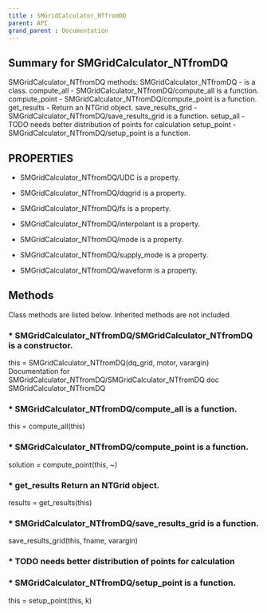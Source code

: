 ```yaml
---
title : SMGridCalculator_NTfromDQ
parent: API
grand_parent : Documentation
---
```

## Summary for SMGridCalculator_NTfromDQ
SMGridCalculator_NTfromDQ methods:
SMGridCalculator_NTfromDQ - is a class.
compute_all - SMGridCalculator_NTfromDQ/compute_all is a function.
compute_point - SMGridCalculator_NTfromDQ/compute_point is a function.
get_results - Return an NTGrid object.
save_results_grid - SMGridCalculator_NTfromDQ/save_results_grid is a function.
setup_all - TODO needs better distribution of points for calculation
setup_point - SMGridCalculator_NTfromDQ/setup_point is a function.
## PROPERTIES
* SMGridCalculator_NTfromDQ/UDC is a property.

* SMGridCalculator_NTfromDQ/dqgrid is a property.

* SMGridCalculator_NTfromDQ/fs is a property.

* SMGridCalculator_NTfromDQ/interpolant is a property.

* SMGridCalculator_NTfromDQ/mode is a property.

* SMGridCalculator_NTfromDQ/supply_mode is a property.

* SMGridCalculator_NTfromDQ/waveform is a property.

## Methods
Class methods are listed below. Inherited methods are not included.
### * SMGridCalculator_NTfromDQ/SMGridCalculator_NTfromDQ is a constructor.
this = SMGridCalculator_NTfromDQ(dq_grid, motor, varargin)
Documentation for SMGridCalculator_NTfromDQ/SMGridCalculator_NTfromDQ
doc SMGridCalculator_NTfromDQ

### * SMGridCalculator_NTfromDQ/compute_all is a function.
this = compute_all(this)

### * SMGridCalculator_NTfromDQ/compute_point is a function.
solution = compute_point(this, ~)

### * get_results Return an NTGrid object.

results = get_results(this)

### * SMGridCalculator_NTfromDQ/save_results_grid is a function.
save_results_grid(this, fname, varargin)

### * TODO needs better distribution of points for calculation

### * SMGridCalculator_NTfromDQ/setup_point is a function.
this = setup_point(this, k)

